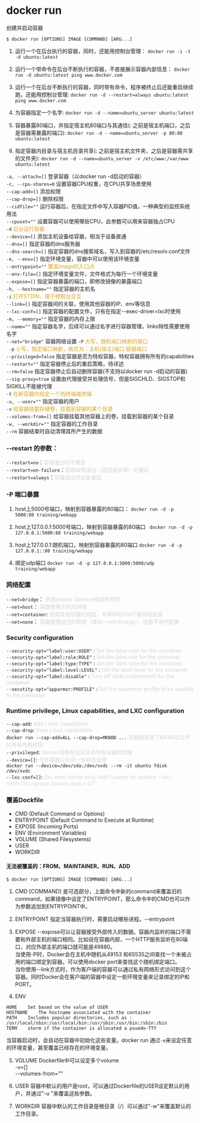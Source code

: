 # docker run

创建并启动容器

`$ docker run [OPTIONS] IMAGE [COMMAND] [ARG...]`

1. 运行一个在后台执行的容器，同时，还能用控制台管理：
`docker run -i -t -d ubuntu:latest`

2. 运行一个带命令在后台不断执行的容器，不直接展示容器内部信息：
`docker run -d ubuntu:latest ping www.docker.com`

3. 运行一个在后台不断执行的容器，同时带有命令，程序被终止后还能重启继续跑，还能用控制台管理:
`docker run -d --restart=always ubuntu:latest ping www.docker.com`

4. 为容器指定一个名字:
`docker run -d --name=ubuntu_server ubuntu:latest`

5. 容器暴露80端口，并指定宿主机80端口与其通信(: 之前是宿主机端口，之后是容器需暴露的端口):
`docker run -d --name=ubuntu_server -p 80:80 ubuntu:latest`

6. 指定容器内目录与宿主机目录共享(: 之前是宿主机文件夹，之后是容器需共享的文件夹):
`docker run -d --name=ubuntu_server -v /etc/www:/var/www ubuntu:latest`

`-a, --attach=[]`                 登录容器（以docker run -d启动的容器）<br>
`-c, --cpu-shares=0`           设置容器CPU权重，在CPU共享场景使用<br>
`--cap-add=[]`               添加权限<br>
`--cap-drop=[]`              删除权限<br>
`--cidfile=""`               运行容器后，在指定文件中写入容器PID值，一种典型的监控系统用法<br>
`--cpuset=""`                设置容器可以使用哪些CPU，此参数可以用来容器独占CPU<br>
`-d`                                  <span style="color:#DAA520;">后台运行容器 </span><br>
`--device=[]`                添加主机设备给容器，相当于设备直通<br>
`--dns=[]`                   指定容器的dns服务器<br>
`--dns-search=[]`            指定容器的dns搜索域名，写入到容器的/etc/resolv.conf文件<br>
`-e, --env=[]`               指定环境变量，容器中可以使用该环境变量<br>
`--entrypoint=""`            <span style="color:#DAA520;">覆盖image的入口点</span><br>
`--env-file=[]`              指定环境变量文件，文件格式为每行一个环境变量<br>
`--expose=[]`                指定容器暴露的端口，即修改镜像的暴露端口<br>
`-h, --hostname=""`          指定容器的主机名<br>
`-i`                                <span style="color:#DAA520;">打开STDIN，用于控制台交互</span><br>
`--link=[]`                  指定容器间的关联，使用其他容器的IP、env等信息<br>
`--lxc-conf=[]`              指定容器的配置文件，只有在指定--exec-driver=lxc时使用<br>
`-m, --memory=""`            指定容器的内存上限<br>
`--name=""`                  指定容器名字，后续可以通过名字进行容器管理，links特性需要使用名字<br>
`--net="bridge"`             容器网络设置
`-P`                                       <span style="color:#DAA520;">大写，随机端口映射的端口</span><br>
` -p`                                      <span style="color:#DAA520;">小写，指定端口映射，格式为：主机(宿主)端口:容器端口</span><br>
`--privileged=false`         指定容器是否为特权容器，特权容器拥有所有的capabilities<br>
`--restart=""`               指定容器停止后的重启策略，待详述<br>
`--rm=false`                 指定容器停止后自动删除容器(不支持以docker run -d启动的容器)<br>
`--sig-proxy=true`           设置由代理接受并处理信号，但是SIGCHLD、SIGSTOP和SIGKILL不能被代理<br>
`-t`                                     <span style="color:#DAA520;">在新容器内指定一个伪终端或终端</span><br>
`-u, --user=""`              指定容器的用户<br>
`-v`                                    <span style="color:#DAA520;">给容器挂载存储卷，挂载到容器的某个目录</span><br>
`--volumes-from=[]`          给容器挂载其他容器上的卷，挂载到容器的某个目录<br>
`-w, --workdir=""`           指定容器的工作目录<br>
`--rm`                                   容器结束时自动清理其所产生的数据<br>

### --restart 的参数：

 `--restart=no`：<span style="color:#3333;">容器退出时不重启</span><br>
 `--restart=on-failure`：<span style="color:#3333;">容器故障退出（返回值非零）时重启</span><br>
 `--restart=always`：<span style="color:#3333;">容器退出时总是重启</span><br>

### -P 端口暴露

1. host上5000号端口，映射到容器暴露的80端口：
`docker run -d -p 5000:80 training/webapp`

2. host上127.0.0.1:5000号端口，映射到容器暴露的80端口
` docker run -d -p 127.0.0.1:5000:80 training/webapp`

3. host上127.0.0.1:随机端口，映射到容器暴露的80端口
`docker run -d -p 127.0.0.1::80 training/webapp`

4. 绑定udp端口
`docker run -d -p 127.0.0.1:5000:5000/udp training/webapp`

### 网络配置

`--net=bridge`：     <span style="color:#3333;">使用docker daemon指定的网桥</span><br>
`--net=host`：         <span style="color:#3333;">容器使用主机的网络</span><br>
`--net=container`: <span style="color:#3333;">使用其他容器的网路，共享IP和PORT等网络资源</span><br>
`--net=none`：         <span style="color:#3333;">容器使用自己的网络（类似--net=bridge），但是不进行配置</span><br>

### Security configuration
`--security-opt="label:user:USER"`   : <span style="color:#3333;">Set the label user for the container</span><br>
`--security-opt="label:role:ROLE"`   : <span style="color:#3333;">Set the label role for the container</span><br>
`--security-opt="label:type:TYPE"`   : <span style="color:#3333;">Set the label type for the container</span><br>
`--security-opt="label:level:LEVEL"` : <span style="color:#3333;">Set the label level for the container</span><br>
`--security-opt="label:disable"`     : <span style="color:#3333;">Turn off label confinement for the container</span><br>
`--secutity-opt="apparmor:PROFILE"`  : <span style="color:#3333;">Set the apparmor profile to be applied  to the container</span><br>

### Runtime privilege, Linux capabilities, and LXC configuration
`--cap-add`: <span style="color:#3333;">Add Linux capabilities</span><br>
`--cap-drop`: <span style="color:#3333;">Drop Linux capabilities</span><br>
`docker run --cap-add=ALL --cap-drop=MKNOD ...` <span style="color:#3333;">容器拥有除了MKNOD之外的所有内核权限</span><br>
`--privileged`: <span style="color:#3333;">Docker将拥有访问主机所有设备的权限</span><br>
`--device=[]`: <span style="color:#3333;">允许容器只访问一些特定设备</span><br>
`docker run --device=/dev/sda:/dev/xvdc --rm -it ubuntu fdisk  /dev/xvdc`<br>
`--lxc-conf=[]`: <span style="color:#3333;">(lxc exec-driver only) Add custom lxc options --lxc-conf="lxc.cgroup.cpuset.cpus = 0,1"</span><br>

### 覆盖Dockfile
- CMD (Default Command or Options)
- ENTRYPOINT (Default Command to Execute at Runtime)
- EXPOSE (Incoming Ports)
- ENV (Environment Variables)
- VOLUME (Shared Filesystems)
- USER
- WORKDIR 

#### 无法被覆盖的：FROM、MAINTAINER、RUN、ADD

`$ docker run [OPTIONS] IMAGE [COMMAND] [ARG...]`

1. CMD
[COMMAND] 是可选部分，上面命令中新的command来覆盖旧的command，如果镜像中设定了ENTRYPOINT，那么命令中的CMD也可以作为参数追加到ENTRYPOINT中。

2. ENTRYPOINT
指定当容器执行时，需要启动哪些进程。--entrypoint

3. EXPOSE
--expose可以让容器接受外部传入的数据。容器内监听的端口不需要和外部主机的端口相同。比如说在容器内部，一个HTTP服务监听在80端口，对应外部主机的端口就可能是49880。<br>
当使用-P时，Docker会在主机中随机从49153 和65535之间查找一个未被占用的端口绑定到容器。可以使用docker port来查找这个随机绑定端口。<br>
当你使用--link方式时，作为客户端的容器可以通过私有网络形式访问到这个容器。同时Docker会在客户端的容器中设定一些环境变量来记录绑定的IP和PORT。

4. ENV
```
HOME    Set based on the value of USER
HOSTNAME    The hostname associated with the container
PATH    Includes popular directories, such as : /usr/local/sbin:/usr/local/bin:/usr/sbin:/usr/bin:/sbin:/bin
TERM    xterm if the container is allocated a psuedo-TTY
```
当容器启动时，会自动在容器中初始化这些变量。docker run 通过`-e`来设定任意的环境变量，甚至覆盖已经存在的环境变量。

5. VOLUME
Dockerfile中可以设定多个volume<br>
-v=[]<br>
--volumes-from=""<br>

6. USER
容器中默认的用户是root，可以通过Dockerfile的USER设定默认的用户，并通过"-u "来覆盖这些参数。

7. WORKDIR
容器中默认的工作目录是根目录（/）可以通过"-w"来覆盖默认的工作目录。

